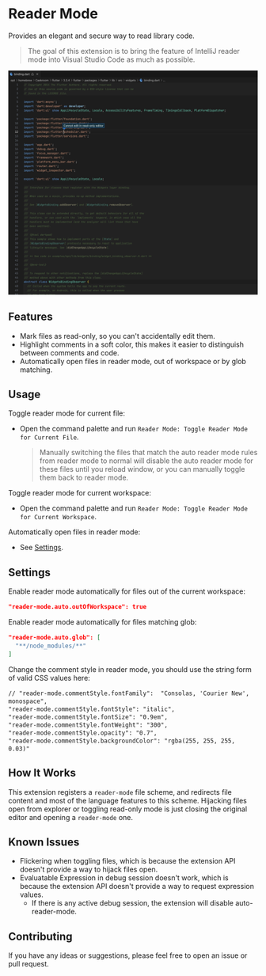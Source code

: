# Reader Mode

Provides an elegant and secure way to read library code.

> The goal of this extension is to bring the feature of IntelliJ reader mode into Visual Studio Code as much as possible.

![alt](img/screenshot.png)

## Features

- Mark files as read-only, so you can't accidentally edit them.
- Highlight comments in a soft color, this makes it easier to distinguish between comments and code.
- Automatically open files in reader mode, out of workspace or by glob matching.

## Usage

Toggle reader mode for current file:

- Open the command palette and run `Reader Mode: Toggle Reader Mode for Current File`.

  > Manually switching the files that match the auto reader mode rules from reader mode to normal will disable the auto reader mode for these files until you reload window, or you can manually toggle them back to reader mode.

Toggle reader mode for current workspace:

- Open the command palette and run `Reader Mode: Toggle Reader Mode for Current Workspace`.

Automatically open files in reader mode:

- See [Settings](#settings).

## Settings

Enable reader mode automatically for files out of the current workspace:

```json
"reader-mode.auto.outOfWorkspace": true
```

Enable reader mode automatically for files matching glob:

```json
"reader-mode.auto.glob": [
  "**/node_modules/**"
]
```

Change the comment style in reader mode, you should use the string form of valid CSS values here:

```jsonc
// "reader-mode.commentStyle.fontFamily":  "Consolas, 'Courier New', monospace",
"reader-mode.commentStyle.fontStyle": "italic",
"reader-mode.commentStyle.fontSize": "0.9em",
"reader-mode.commentStyle.fontWeight": "300",
"reader-mode.commentStyle.opacity": "0.7",
"reader-mode.commentStyle.backgroundColor": "rgba(255, 255, 255, 0.03)"
```

## How It Works

This extension registers a `reader-mode` file scheme, and redirects file content and most of the language features to this scheme. Hijacking files open from explorer or toggling read-only mode is just closing the original editor and opening a `reader-mode` one.

## Known Issues

- Flickering when toggling files, which is because the extension API doesn't provide a way to hijack files open.
- Evaluatable Expression in debug session doesn't work, which is because the extension API doesn't provide a way to request expression values.
  - If there is any active debug session, the extension will disable auto-reader-mode.

## Contributing

If you have any ideas or suggestions, please feel free to open an issue or pull request.

